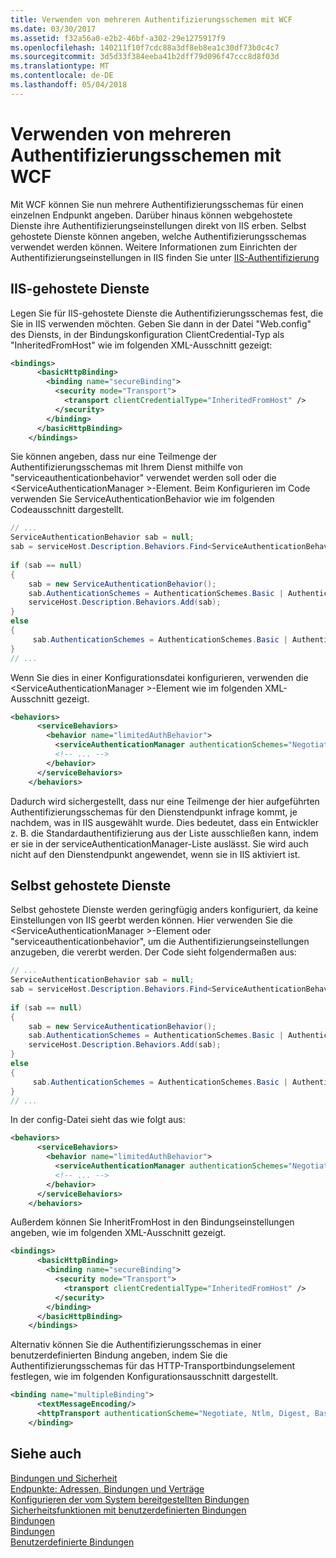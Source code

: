 ```yaml
---
title: Verwenden von mehreren Authentifizierungsschemen mit WCF
ms.date: 03/30/2017
ms.assetid: f32a56a0-e2b2-46bf-a302-29e1275917f9
ms.openlocfilehash: 140211f10f7cdc88a3df8eb8ea1c30df73b0c4c7
ms.sourcegitcommit: 3d5d33f384eeba41b2dff79d096f47ccc8d8f03d
ms.translationtype: MT
ms.contentlocale: de-DE
ms.lasthandoff: 05/04/2018
---
```

# <a name="using-multiple-authentication-schemes-with-wcf"></a>Verwenden von mehreren Authentifizierungsschemen mit WCF
Mit WCF können Sie nun mehrere Authentifizierungsschemas für einen einzelnen Endpunkt angeben. Darüber hinaus können webgehostete Dienste ihre Authentifizierungseinstellungen direkt von IIS erben. Selbst gehostete Dienste können angeben, welche Authentifizierungsschemas verwendet werden können. Weitere Informationen zum Einrichten der Authentifizierungseinstellungen in IIS finden Sie unter [IIS-Authentifizierung](http://go.microsoft.com/fwlink/?LinkId=232458)  
  
## <a name="iis-hosted-services"></a>IIS-gehostete Dienste  
 Legen Sie für IIS-gehostete Dienste die Authentifizierungsschemas fest, die Sie in IIS verwenden möchten. Geben Sie dann in der Datei "Web.config" des Diensts, in der Bindungskonfiguration ClientCredential-Typ als "InheritedFromHost" wie im folgenden XML-Ausschnitt gezeigt:  
  
```xml  
<bindings>  
      <basicHttpBinding>  
        <binding name="secureBinding">  
          <security mode="Transport">  
            <transport clientCredentialType="InheritedFromHost" />  
          </security>  
        </binding>  
      </basicHttpBinding>  
    </bindings>  
```  
  
 Sie können angeben, dass nur eine Teilmenge der Authentifizierungsschemas mit Ihrem Dienst mithilfe von "serviceauthenticationbehavior" verwendet werden soll oder die \<ServiceAuthenticationManager >-Element. Beim Konfigurieren im Code verwenden Sie ServiceAuthenticationBehavior wie im folgenden Codeausschnitt dargestellt.  
  
```csharp  
// ...  
ServiceAuthenticationBehavior sab = null;  
sab = serviceHost.Description.Behaviors.Find<ServiceAuthenticationBehavior>();  
  
if (sab == null)  
{  
    sab = new ServiceAuthenticationBehavior();  
    sab.AuthenticationSchemes = AuthenticationSchemes.Basic | AuthenticationSchemes.Negotiate | AuthenticationSchemes.Digest;  
    serviceHost.Description.Behaviors.Add(sab);  
}  
else  
{  
     sab.AuthenticationSchemes = AuthenticationSchemes.Basic | AuthenticationSchemes.Negotiate | AuthenticationSchemes.Digest;  
}  
// ...  
```  
  
 Wenn Sie dies in einer Konfigurationsdatei konfigurieren, verwenden die \<ServiceAuthenticationManager >-Element wie im folgenden XML-Ausschnitt gezeigt.  
  
```xml  
<behaviors>  
      <serviceBehaviors>  
        <behavior name="limitedAuthBehavior">  
          <serviceAuthenticationManager authenticationSchemes="Negotiate, Digest, Basic"/>  
          <!-- ... -->  
        </behavior>  
      </serviceBehaviors>  
    </behaviors>  
```  
  
 Dadurch wird sichergestellt, dass nur eine Teilmenge der hier aufgeführten Authentifizierungsschemas für den Dienstendpunkt infrage kommt, je nachdem, was in IIS ausgewählt wurde. Dies bedeutet, dass ein Entwickler z. B. die Standardauthentifizierung aus der Liste ausschließen kann, indem er sie in der serviceAuthenticationManager-Liste auslässt. Sie wird auch nicht auf den Dienstendpunkt angewendet, wenn sie in IIS aktiviert ist.  
  
## <a name="self-hosted-services"></a>Selbst gehostete Dienste  
 Selbst gehostete Dienste werden geringfügig anders konfiguriert, da keine Einstellungen von IIS geerbt werden können. Hier verwenden Sie die \<ServiceAuthenticationManager >-Element oder "serviceauthenticationbehavior", um die Authentifizierungseinstellungen anzugeben, die vererbt werden. Der Code sieht folgendermaßen aus:  
  
```csharp  
// ...  
ServiceAuthenticationBehavior sab = null;  
sab = serviceHost.Description.Behaviors.Find<ServiceAuthenticationBehavior>();  
  
if (sab == null)  
{  
    sab = new ServiceAuthenticationBehavior();  
    sab.AuthenticationSchemes = AuthenticationSchemes.Basic | AuthenticationSchemes.Negotiate | AuthenticationSchemes.Digest;  
    serviceHost.Description.Behaviors.Add(sab);  
}  
else  
{  
     sab.AuthenticationSchemes = AuthenticationSchemes.Basic | AuthenticationSchemes.Negotiate | AuthenticationSchemes.Digest;  
}  
// ...  
```  
  
 In der config-Datei sieht das wie folgt aus:  
  
```xml  
<behaviors>  
      <serviceBehaviors>  
        <behavior name="limitedAuthBehavior">  
          <serviceAuthenticationManager authenticationSchemes="Negotiate, Digest, Basic"/>  
          <!-- ... -->  
        </behavior>  
      </serviceBehaviors>  
    </behaviors>  
```  
  
 Außerdem können Sie InheritFromHost in den Bindungseinstellungen angeben, wie im folgenden XML-Ausschnitt gezeigt.  
  
```xml  
<bindings>  
      <basicHttpBinding>  
        <binding name="secureBinding">  
          <security mode="Transport">  
            <transport clientCredentialType="InheritedFromHost" />  
          </security>  
        </binding>  
      </basicHttpBinding>  
    </bindings>  
```  
  
 Alternativ können Sie die Authentifizierungsschemas in einer benutzerdefinierten Bindung angeben, indem Sie die Authentifizierungsschemas für das HTTP-Transportbindungselement festlegen, wie im folgenden Konfigurationsausschnitt dargestellt.  
  
```xml  
<binding name="multipleBinding">  
      <textMessageEncoding/>  
      <httpTransport authenticationScheme="Negotiate, Ntlm, Digest, Basic" />  
    </binding>  
```  
  
## <a name="see-also"></a>Siehe auch  
 [Bindungen und Sicherheit](../../../../docs/framework/wcf/feature-details/bindings-and-security.md)  
 [Endpunkte: Adressen, Bindungen und Verträge](../../../../docs/framework/wcf/feature-details/endpoints-addresses-bindings-and-contracts.md)  
 [Konfigurieren der vom System bereitgestellten Bindungen](../../../../docs/framework/wcf/feature-details/configuring-system-provided-bindings.md)  
 [Sicherheitsfunktionen mit benutzerdefinierten Bindungen](../../../../docs/framework/wcf/feature-details/security-capabilities-with-custom-bindings.md)  
 [Bindungen](../../../../docs/framework/wcf/feature-details/bindings.md)  
 [Bindungen](../../../../docs/framework/wcf/feature-details/bindings.md)  
 [Benutzerdefinierte Bindungen](../../../../docs/framework/wcf/extending/custom-bindings.md)

